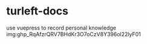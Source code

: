 # turleft-docs
use vuepress to record personal knowledge
img: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
